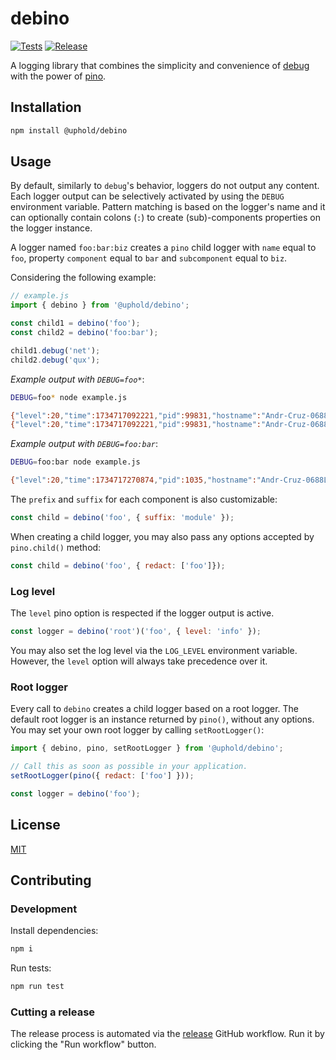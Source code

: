 # debino

[![Tests](https://github.com/uphold/debino/actions/workflows/tests.yaml/badge.svg)](https://github.com/uphold/debino/actions/workflows/tests.yaml)
[![Release](https://github.com/uphold/debino/actions/workflows/release.yaml/badge.svg)](https://github.com/uphold/debino/actions/workflows/release.yaml)

A logging library that combines the simplicity and convenience of [debug](https://github.com/debug-js/debug) with the power of [pino](https://github.com/pinojs/pino).

## Installation

```bash
npm install @uphold/debino
```

## Usage

By default, similarly to `debug`'s behavior, loggers do not output any content. Each logger output can be selectively activated by using the `DEBUG` environment variable. Pattern matching is based on the logger's name and it can optionally contain colons (`:`) to create (sub)-components properties on the logger instance.

A logger named `foo:bar:biz` creates a `pino` child logger with `name` equal to `foo`, property `component` equal to `bar` and `subcomponent` equal to `biz`.

Considering the following example:

```js
// example.js
import { debino } from '@uphold/debino';

const child1 = debino('foo');
const child2 = debino('foo:bar');

child1.debug('net');
child2.debug('qux');
```

*Example output with `DEBUG=foo*`*:

```bash
DEBUG=foo* node example.js

{"level":20,"time":1734717092221,"pid":99831,"hostname":"Andr-Cruz-0688L","name":"foo","msg":"net"}
{"level":20,"time":1734717092221,"pid":99831,"hostname":"Andr-Cruz-0688L","name":"foo","component":"bar","msg":"qux"}
```

*Example output with `DEBUG=foo:bar`*:

```bash
DEBUG=foo:bar node example.js

{"level":20,"time":1734717270874,"pid":1035,"hostname":"Andr-Cruz-0688L","name":"foo","component":"bar","msg":"qux"}
```

The `prefix` and `suffix` for each component is also customizable:

```js
const child = debino('foo', { suffix: 'module' });
```

When creating a child logger, you may also pass any options accepted by `pino.child()` method:

```js
const child = debino('foo', { redact: ['foo']});
```

### Log level

The `level` pino option is respected if the logger output is active.

```js
const logger = debino('root')('foo', { level: 'info' });
```

You may also set the log level via the `LOG_LEVEL` environment variable. However, the `level` option will always take precedence over it.

### Root logger

Every call to `debino` creates a child logger based on a root logger. The default root logger is an instance returned by `pino()`, without any options. You may set your own root logger by calling `setRootLogger()`:

```js
import { debino, pino, setRootLogger } from '@uphold/debino';

// Call this as soon as possible in your application.
setRootLogger(pino({ redact: ['foo'] }));

const logger = debino('foo');
```

## License

[MIT](./LICENSE)

## Contributing

### Development

Install dependencies:

```bash
npm i
```

Run tests:

```bash
npm run test
```

### Cutting a release

The release process is automated via the [release](https://github.com/uphold/debino/actions/workflows/release.yaml) GitHub workflow. Run it by clicking the "Run workflow" button.
